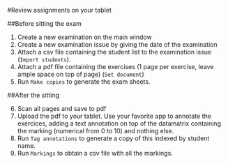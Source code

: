 #Review assignments on your tablet

##Before sitting the exam

1. Create a new examination on the main window
2. Create a new examination issue by giving the date of the examination
3. Attach a csv file containing the student list to the examination issue
(`Import students`).
4. Attach a pdf file containing the exercises (1 page per exercise, leave ample
space on top of page) (`Set document`)
5. Run `Make copies` to generate the exam sheets.

##After the sitting

6. Scan all pages and save to pdf
7. Upload the pdf to your tablet. Use your favorite app to annotate the
exercices, adding a text annotation on top of the datamatrix containing the
marking (numerical from 0 to 10) and nothing else.
7. Run `Tag annotations` to generate a copy of this indexed by student name.
8. Run `Markings` to obtain a csv file with all the markings. 
